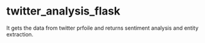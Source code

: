 # twitter_analysis_flask
It gets the data from twitter prfoile and returns sentiment analysis and entity extraction.
